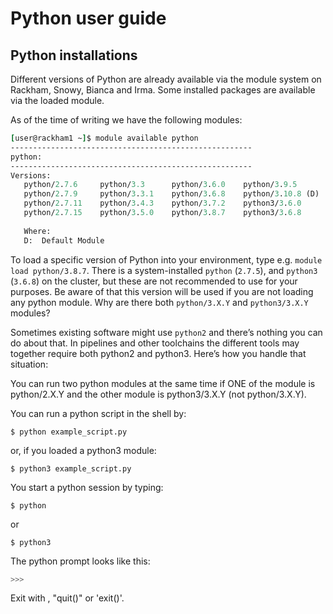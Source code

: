 # Python user guide

## Python installations

Different versions of Python are already available via the module system on Rackham, Snowy, Bianca and Irma. Some installed packages are available via the loaded module. 

As of the time of writing we have the following modules:
``` tcl
[user@rackham1 ~]$ module available python
------------------------------------------------------
python:
------------------------------------------------------
Versions:
   python/2.7.6     python/3.3      python/3.6.0    python/3.9.5         python3/3.7.2
   python/2.7.9     python/3.3.1    python/3.6.8    python/3.10.8 (D)    python3/3.8.7
   python/2.7.11    python/3.4.3    python/3.7.2    python3/3.6.0        python3/3.9.5
   python/2.7.15    python/3.5.0    python/3.8.7    python3/3.6.8        python3/3.10.8 (D)
 
   Where:
   D:  Default Module

```

To load a specific version of Python into your environment, type e.g. ``module load python/3.8.7``.
There is a system-installed ``python`` (``2.7.5``), and ``python3`` (``3.6.8``) on the cluster, but these are not recommended to use for your purposes.
Be aware of that this version will be used if you are not loading any python module.
Why are there both ``python/3.X.Y`` and ``python3/3.X.Y`` modules?

Sometimes existing software might use ``python2`` and there’s nothing you can do about that. In pipelines and other toolchains the different tools may together require both python2 and python3. Here’s how you handle that situation:

You can run two python modules at the same time if ONE of the module is python/2.X.Y and the other module is python3/3.X.Y (not python/3.X.Y).

You can run a python script in the shell by:
```console
$ python example_script.py 
```
or, if you loaded a python3 module:
```console
$ python3 example_script.py 
```
You start a python session by typing:
```console
$ python
```
or
```console
$ python3
```

The python prompt looks like this:

``` python
>>>
```
​Exit with <Ctrl-D>, "quit()" or 'exit()'. 

